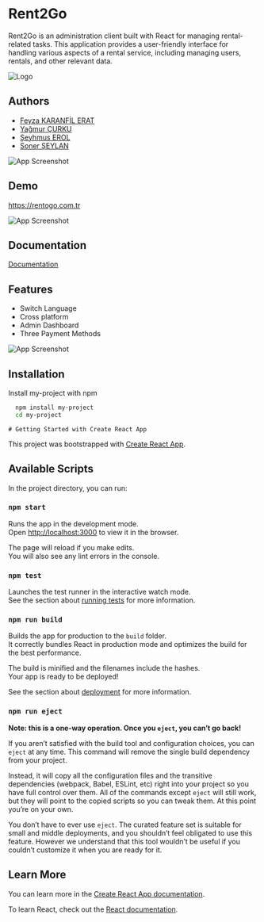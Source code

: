 
# Rent2Go

Rent2Go is an administration client built with React for managing rental-related tasks. This application provides a user-friendly interface for handling various aspects of a rental service, including managing users, rentals, and other relevant data.


![Logo](https://rentogo.com.tr/screenshoots/logo-dark.png)


## Authors

- [Feyza KARANFİL ERAT](https://www.github.com/feyzaerat)
- [Yağmur ÇURKU](https://www.github.com/yagmurcurku)
- [Şeyhmus EROL](https://www.github.com/ShmsErl)
- [Soner ŞEYLAN](https://www.github.com/sonersyln)

![App Screenshot](https://rentogo.com.tr/screenshoots/Screenshot_3.png)

## Demo

https://rentogo.com.tr

![App Screenshot](https://rentogo.com.tr/screenshoots/Screenshot_2.png)


## Documentation

[Documentation](https://linktodocumentation)


## Features

- Switch Language
- Cross platform
- Admin Dashboard
- Three Payment Methods



![App Screenshot](https://rentogo.com.tr/screenshoots/Screenshot_4.png)
## Installation

Install my-project with npm

```bash
  npm install my-project
  cd my-project
```
    # Getting Started with Create React App

This project was bootstrapped with [Create React App](https://github.com/facebook/create-react-app).

## Available Scripts

In the project directory, you can run:

### `npm start`

Runs the app in the development mode.\
Open [http://localhost:3000](http://localhost:3000) to view it in the browser.

The page will reload if you make edits.\
You will also see any lint errors in the console.

### `npm test`

Launches the test runner in the interactive watch mode.\
See the section about [running tests](https://facebook.github.io/create-react-app/docs/running-tests) for more information.

### `npm run build`

Builds the app for production to the `build` folder.\
It correctly bundles React in production mode and optimizes the build for the best performance.

The build is minified and the filenames include the hashes.\
Your app is ready to be deployed!

See the section about [deployment](https://facebook.github.io/create-react-app/docs/deployment) for more information.

### `npm run eject`

**Note: this is a one-way operation. Once you `eject`, you can’t go back!**

If you aren’t satisfied with the build tool and configuration choices, you can `eject` at any time. This command will remove the single build dependency from your project.

Instead, it will copy all the configuration files and the transitive dependencies (webpack, Babel, ESLint, etc) right into your project so you have full control over them. All of the commands except `eject` will still work, but they will point to the copied scripts so you can tweak them. At this point you’re on your own.

You don’t have to ever use `eject`. The curated feature set is suitable for small and middle deployments, and you shouldn’t feel obligated to use this feature. However we understand that this tool wouldn’t be useful if you couldn’t customize it when you are ready for it.

## Learn More

You can learn more in the [Create React App documentation](https://facebook.github.io/create-react-app/docs/getting-started).

To learn React, check out the [React documentation](https://reactjs.org/).
